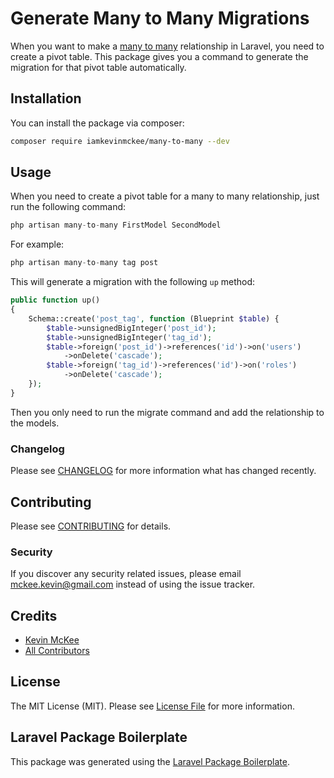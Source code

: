 # Generate Many to Many Migrations

When you want to make a [many to many](https://laravel.com/docs/8.x/eloquent-relationships#many-to-many) relationship in Laravel, you need to create a pivot table. This package gives you a command to generate the migration for that pivot table automatically.
## Installation

You can install the package via composer:

```bash
composer require iamkevinmckee/many-to-many --dev
```

## Usage

When you need to create a pivot table for a many to many relationship, just run the following command:
``` php
php artisan many-to-many FirstModel SecondModel
```

For example:

``` php
php artisan many-to-many tag post
```

This will generate a migration with the following `up` method:

```php
public function up()
{
    Schema::create('post_tag', function (Blueprint $table) {
        $table->unsignedBigInteger('post_id');
        $table->unsignedBigInteger('tag_id');
        $table->foreign('post_id')->references('id')->on('users')
            ->onDelete('cascade');
        $table->foreign('tag_id')->references('id')->on('roles')
            ->onDelete('cascade');
    });
}
```
Then you only need to run the migrate command and add the relationship to the models.

### Changelog

Please see [CHANGELOG](CHANGELOG.md) for more information what has changed recently.

## Contributing

Please see [CONTRIBUTING](CONTRIBUTING.md) for details.

### Security

If you discover any security related issues, please email mckee.kevin@gmail.com instead of using the issue tracker.

## Credits

- [Kevin McKee](https://github.com/iamkevinmckee)
- [All Contributors](../../contributors)

## License

The MIT License (MIT). Please see [License File](LICENSE.md) for more information.

## Laravel Package Boilerplate

This package was generated using the [Laravel Package Boilerplate](https://laravelpackageboilerplate.com).
